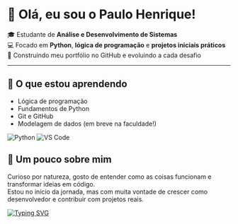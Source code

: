 # 👋 Olá, eu sou o Paulo Henrique!

🎓 Estudante de **Análise e Desenvolvimento de Sistemas**  
💻 Focado em **Python**, **lógica de programação** e **projetos iniciais práticos**  
🚀 Construindo meu portfólio no GitHub e evoluindo a cada desafio  

---

## 🌱 O que estou aprendendo
- Lógica de programação  
- Fundamentos de Python  
- Git e GitHub  
- Modelagem de dados (em breve na faculdade!)

![Python](https://img.shields.io/badge/Python-3776AB?style=for-the-badge&logo=python&logoColor=white)
![VS Code](https://img.shields.io/badge/Editor-VS%20Code-blue?style=for-the-badge&logo=visualstudiocode)


## 🧠 Um pouco sobre mim
Curioso por natureza, gosto de entender como as coisas funcionam e transformar ideias em código.  
Estou no início da jornada, mas com muita vontade de crescer como desenvolvedor e contribuir com projetos reais.

[![Typing SVG](https://readme-typing-svg.herokuapp.com?size=25&duration=3000&color=00F700&center=true&vCenter=true&lines=Olá!+Sou+Paulo+Henrique;Estudante+de+ADS;Apaixonado+por+Python+🐍)](https://git.io/typing-svg)

